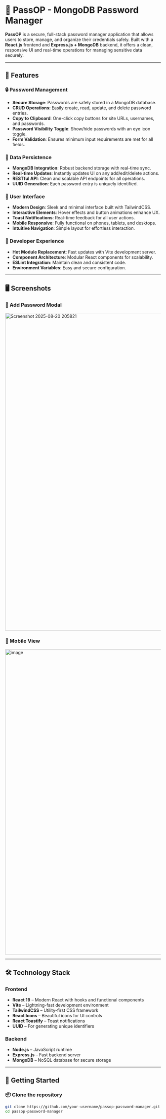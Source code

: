 # 🔐 PassOP - MongoDB Password Manager

**PassOP** is a secure, full-stack password manager application that allows users to store, manage, and organize their credentials safely. Built with a **React.js** frontend and **Express.js + MongoDB** backend, it offers a clean, responsive UI and real-time operations for managing sensitive data securely.

---

## 🌟 Features

### 🔒 Password Management
- **Secure Storage**: Passwords are safely stored in a MongoDB database.
- **CRUD Operations**: Easily create, read, update, and delete password entries.
- **Copy to Clipboard**: One-click copy buttons for site URLs, usernames, and passwords.
- **Password Visibility Toggle**: Show/hide passwords with an eye icon toggle.
- **Form Validation**: Ensures minimum input requirements are met for all fields.

### 💾 Data Persistence
- **MongoDB Integration**: Robust backend storage with real-time sync.
- **Real-time Updates**: Instantly updates UI on any add/edit/delete actions.
- **RESTful API**: Clean and scalable API endpoints for all operations.
- **UUID Generation**: Each password entry is uniquely identified.

### 🎨 User Interface
- **Modern Design**: Sleek and minimal interface built with TailwindCSS.
- **Interactive Elements**: Hover effects and button animations enhance UX.
- **Toast Notifications**: Real-time feedback for all user actions.
- **Mobile Responsive**: Fully functional on phones, tablets, and desktops.
- **Intuitive Navigation**: Simple layout for effortless interaction.

### 🔧 Developer Experience
- **Hot Module Replacement**: Fast updates with Vite development server.
- **Component Architecture**: Modular React components for scalability.
- **ESLint Integration**: Maintain clean and consistent code.
- **Environment Variables**: Easy and secure configuration.

---

## 🖥️ Screenshots

### 🔐 Add Password Modal
<img width="1919" height="1029" alt="Screenshot 2025-08-20 205821" src="https://github.com/user-attachments/assets/f951c929-96e3-41f7-9b47-e60b4d21df6b" />

### 📱 Mobile View
<img width="738" height="989" alt="image" src="https://github.com/user-attachments/assets/c5d9eb31-e94a-423e-a029-07eb87466bde" />

---

## 🛠️ Technology Stack

### Frontend
- **React 19** – Modern React with hooks and functional components
- **Vite** – Lightning-fast development environment
- **TailwindCSS** – Utility-first CSS framework
- **React Icons** – Beautiful icons for UI controls
- **React Toastify** – Toast notifications
- **UUID** – For generating unique identifiers

### Backend
- **Node.js** – JavaScript runtime
- **Express.js** – Fast backend server
- **MongoDB** – NoSQL database for secure storage

---

## 🚀 Getting Started

### 📦 Clone the repository
```bash
git clone https://github.com/your-username/passop-password-manager.git
cd passop-password-manager

